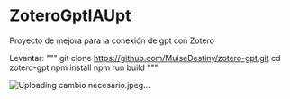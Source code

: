 # ZoteroGptIAUpt
Proyecto de mejora para la conexión de gpt con Zotero


Levantar:
"""
git clone https://github.com/MuiseDestiny/zotero-gpt.git
cd zotero-gpt
npm install
npm run build
"""

![Uploading cambio necesario.jpeg…]()

